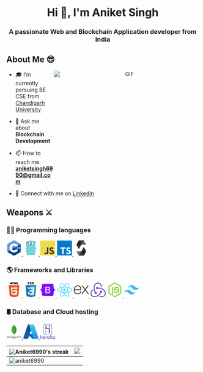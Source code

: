 <h1 align="center">Hi 👋, I'm Aniket Singh</h1>
<h3 align="center">A passionate Web and Blockchain Application developer from India</h3>


<h2>About Me 😎</h2>

<a target="_blank" align="center">
  <img align="right" top="450" height="280" width="380" alt="GIF" src="https://media.giphy.com/media/SWoSkN6DxTszqIKEqv/giphy.gif">
</a>

- 🎓 I’m currently persuing BE CSE from <a href="[https://mathcody.com/](https://www.cuchd.in/)" target="blank">Chandigarh University</a>

- 💬 Ask me about **Blockchain Development**

- 📫 How to reach me **aniketsingh6990@gmail.com**

- 🌱 Connect with me on <a href="https://www.linkedin.com/in/aniket-singh-11275a213/"> LinkedIn </a>


<h2>Weapons ⚔</h2>
<h3>👨‍💻 Programming languages</h3>
<p align="left"> 
<a href="https://www.w3schools.com/cpp/" target="_blank" rel="noreferrer"> <img src="https://raw.githubusercontent.com/devicons/devicon/master/icons/cplusplus/cplusplus-original.svg" alt="cplusplus" width="40" height="40"/> </a>
  <a href="https://golang.org" target="_blank" rel="noreferrer"> <img src="https://raw.githubusercontent.com/devicons/devicon/master/icons/go/go-original.svg" alt="go" width="40" height="40"/> </a>
  <a href="https://developer.mozilla.org/en-US/docs/Web/JavaScript" target="_blank" rel="noreferrer"> <img src="https://raw.githubusercontent.com/devicons/devicon/master/icons/javascript/javascript-original.svg" alt="javascript" width="40" height="40"/> </a>
  <a href="https://www.typescriptlang.org/" target="_blank" rel="noreferrer"> <img src="https://raw.githubusercontent.com/devicons/devicon/master/icons/typescript/typescript-original.svg" alt="typescript" width="40" height="40"/> </a>
  <a href="#" target="_blank" rel="noreferrer"> <img src="https://github.com/devicons/devicon/blob/master/icons/solidity/solidity-original.svg" alt="solidity" width="40" height="40"/> </a>
</p>

<h3>🌎 Frameworks and Libraries</h3>
<p align="left"> 
  <a href="https://www.w3.org/html/" target="_blank" rel="noreferrer"> <img src="https://raw.githubusercontent.com/devicons/devicon/master/icons/html5/html5-original-wordmark.svg" alt="html5" width="40" height="40"/> </a>
<a href="https://www.w3schools.com/css/" target="_blank" rel="noreferrer"> <img src="https://raw.githubusercontent.com/devicons/devicon/master/icons/css3/css3-original-wordmark.svg" alt="css3" width="40" height="40"/> </a> 
  <a href="#" target="_blank" rel="noreferrer"> <img src="https://github.com/devicons/devicon/blob/master/icons/bootstrap/bootstrap-original.svg" alt="bootstrap" width="40" height="40"/> </a>
  <a href="#" target="_blank" rel="noreferrer"> <img src="https://github.com/devicons/devicon/blob/master/icons/react/react-original.svg" alt="react" width="40" height="40"/> </a>
  <a href="#" target="_blank" rel="noreferrer"> <img src="https://github.com/devicons/devicon/blob/master/icons/express/express-original.svg" alt="express" width="40" height="40"/> </a>
  <a href="#" target="_blank" rel="noreferrer"> <img src="https://github.com/devicons/devicon/blob/master/icons/redux/redux-original.svg" alt="redux" width="40" height="40"/> </a>
  <a href="#" target="_blank" rel="noreferrer"> <img src="https://github.com/devicons/devicon/blob/master/icons/nodejs/nodejs-plain.svg" alt="node" width="40" height="40"/> </a>
  <a href="#" target="_blank" rel="noreferrer"> <img src="https://github.com/devicons/devicon/blob/master/icons/tailwindcss/tailwindcss-plain.svg" alt="tailwind" width="40" height="40"/> </a>
</p>
<h3>🛢 Database and Cloud hosting</h3>
<p align="left"> 
  <a href="#" target="_blank" rel="noreferrer"> <img src="https://github.com/devicons/devicon/blob/master/icons/mongodb/mongodb-original-wordmark.svg" alt="mongodb" width="40" height="40"/> </a>
  <a href="#" target="_blank" rel="noreferrer"> <img src="https://github.com/devicons/devicon/blob/master/icons/azure/azure-original.svg" alt="azure" width="40" height="40"/> </a>
  <a href="#" target="_blank" rel="noreferrer"> <img src="https://github.com/devicons/devicon/blob/master/icons/heroku/heroku-original-wordmark.svg" alt="heroku" width="40" height="40"/> </a>
</p>



|<img align=center alt="Aniket6990's streak" src="https://github-readme-stats.vercel.app/api?username=aniket6990&show_icons=true&count_private=true&include_all_commits=true"/>|<img src="https://github-readme-streak-stats.herokuapp.com/?user=aniket6990&ring=4D82DD&fire=4D82DD&currStreakNum=4D82DD&currStreakLabel=4D82DD" />
|---|---|
|<img align="left" src="https://github-readme-stats.vercel.app/api/top-langs?username=aniket6990&show_icons=true&locale=en&layout=compact" alt="aniket6990" width="100%"/>||


